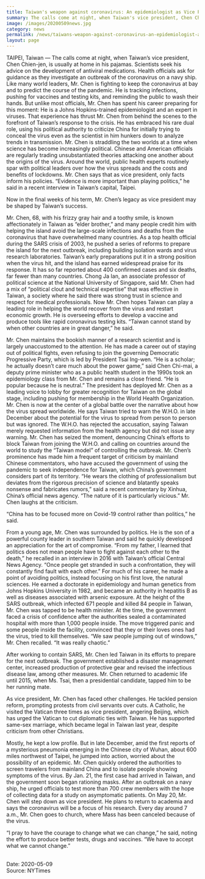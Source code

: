 ```yaml
---
title: Taiwan's weapon against coronavirus: An epidemiologist as Vice President
summary: The calls come at night, when Taiwan's vice president, Chen Chien-jen, is usually at home in his pajamas. 
image: /images/20200509news.jpg
category: news
permalink: /news/taiwans-weapon-against-coronavirus-an-epidemiologist-as-vice-president/
layout: page
---
```


TAIPEI, Taiwan — The calls come at night, when Taiwan’s vice president, Chen Chien-jen, is usually at home in his pajamas. Scientists seek his advice on the development of antiviral medications. Health officials ask for guidance as they investigate an outbreak of the coronavirus on a navy ship.
Like many world leaders, Mr. Chen is fighting to keep the coronavirus at bay and to predict the course of the pandemic. He is tracking infections, pushing for vaccines and testing kits, and reminding the public to wash their hands.
But unlike most officials, Mr. Chen has spent his career preparing for this moment: He is a Johns Hopkins-trained epidemiologist and an expert in viruses.
That experience has thrust Mr. Chen from behind the scenes to the forefront of Taiwan’s response to the crisis. He has embraced his rare dual role, using his political authority to criticize China for initially trying to conceal the virus even as the scientist in him hunkers down to analyze trends in transmission.
Mr. Chen is straddling the two worlds at a time when science has become increasingly political. Chinese and American officials are regularly trading unsubstantiated theories attacking one another about the origins of the virus.
Around the world, public health experts routinely spar with political leaders over how the virus spreads and the costs and benefits of lockdowns. Mr. Chen says that as vice president, only facts inform his policies.
“Evidence is more important than playing politics,” he said in a recent interview in Taiwan’s capital, Taipei.

Now in the final weeks of his term, Mr. Chen’s legacy as vice president may be shaped by Taiwan’s success.

Mr. Chen, 68, with his frizzy gray hair and a toothy smile, is known affectionately in Taiwan as “elder brother,” and many people credit him with helping the island avoid the large-scale infections and deaths from the coronavirus that have overwhelmed many countries.
As a top health official during the SARS crisis of 2003, he pushed a series of reforms to prepare the island for the next outbreak, including building isolation wards and virus research laboratories.
Taiwan’s early preparations put it in a strong position when the virus hit, and the island has earned widespread praise for its response. It has so far reported about 400 confirmed cases and six deaths, far fewer than many countries.
Chong Ja Ian, an associate professor of political science at the National University of Singapore, said Mr. Chen had a mix of “political clout and technical expertise” that was effective in Taiwan, a society where he said there was strong trust in science and respect for medical professionals.
Now Mr. Chen hopes Taiwan can play a leading role in helping the world recover from the virus and restart economic growth. He is overseeing efforts to develop a vaccine and produce tools like rapid coronavirus testing kits.
“Taiwan cannot stand by when other countries are in great danger,” he said.

Mr. Chen maintains the bookish manner of a research scientist and is largely unaccustomed to the attention. He has made a career out of staying out of political fights, even refusing to join the governing Democratic Progressive Party, which is led by President Tsai Ing-wen.
“He is a scholar; he actually doesn’t care much about the power game,” said Chen Chi-mai, a deputy prime minister who as a public health student in the 1990s took an epidemiology class from Mr. Chen and remains a close friend. “He is popular because he is neutral.”
The president has deployed Mr. Chen as a leading voice to lobby for greater recognition for Taiwan on the global stage, including pushing for membership in the World Health Organization.
Mr. Chen is now at the center of a global battle over the narrative about how the virus spread worldwide.
He says Taiwan tried to warn the W.H.O. in late December about the potential for the virus to spread from person to person but was ignored. The W.H.O. has rejected the accusation, saying Taiwan merely requested information from the health agency but did not issue any warning.
Mr. Chen has seized the moment, denouncing China’s efforts to block Taiwan from joining the W.H.O. and calling on countries around the world to study the “Taiwan model” of controlling the outbreak.
Mr. Chen’s prominence has made him a frequent target of criticism by mainland Chinese commentators, who have accused the government of using the pandemic to seek independence for Taiwan, which China’s government considers part of its territory.
“He wears the clothing of professionalism but deviates from the rigorous precision of science and blatantly speaks nonsense and fabricates rumors,” said a recent commentary by Xinhua, China’s official news agency. “The nature of it is particularly vicious.”
Mr. Chen laughs at the criticism.

“China has to be focused more on Covid-19 control rather than politics,” he said.

From a young age, Mr. Chen was surrounded by politics. He is the son of a powerful county leader in southern Taiwan and said he quickly developed an appreciation for the art of compromise.
“From my father, I learned that politics does not mean people have to fight against each other to the death,” he recalled in an interview in 2016 with Taiwan’s official Central News Agency. “Once people get stranded in such a confrontation, they will constantly find fault with each other.”
For much of his career, he made a point of avoiding politics, instead focusing on his first love, the natural sciences. He earned a doctorate in epidemiology and human genetics from Johns Hopkins University in 1982, and became an authority in hepatitis B as well as diseases associated with arsenic exposure.
At the height of the SARS outbreak, which infected 671 people and killed 84 people in Taiwan, Mr. Chen was tapped to be health minister.
At the time, the government faced a crisis of confidence after the authorities sealed a contaminated hospital with more than 1,000 people inside. The move triggered panic and some people inside the facility, convinced that they or their loves ones had the virus, tried to kill themselves.
“We saw people jumping out of windows,” Mr. Chen recalled. “It was really chaotic.”

After working to contain SARS, Mr. Chen led Taiwan in its efforts to prepare for the next outbreak. The government established a disaster management center, increased production of protective gear and revised the infectious disease law, among other measures.
Mr. Chen returned to academic life until 2015, when Ms. Tsai, then a presidential candidate, tapped him to be her running mate.

As vice president, Mr. Chen has faced other challenges. He tackled pension reform, prompting protests from civil servants over cuts. A Catholic, he visited the Vatican three times as vice president, angering Beijing, which has urged the Vatican to cut diplomatic ties with Taiwan.
He has supported same-sex marriage, which became legal in Taiwan last year, despite criticism from other Christians.

Mostly, he kept a low profile. But in late December, amid the first reports of a mysterious pneumonia emerging in the Chinese city of Wuhan, about 600 miles northwest of Taipei, he jumped into action, worried about the possibility of an epidemic.
Mr. Chen quickly ordered the authorities to screen travelers from mainland China and to isolate people showing symptoms of the virus. By Jan. 21, the first case had arrived in Taiwan, and the government soon began rationing masks.
After an outbreak on a navy ship, he urged officials to test more than 700 crew members with the hope of collecting data for a study on asymptomatic patients.
On May 20, Mr. Chen will step down as vice president. He plans to return to academia and says the coronavirus will be a focus of his research.
Every day around 7 a.m., Mr. Chen goes to church, where Mass has been canceled because of the virus.

“I pray to have the courage to change what we can change,” he said, noting the effort to produce better tests, drugs and vaccines. “We have to accept what we cannot change.”

<br/>
Date: 2020-05-09
<br/>
Source: NYTimes
